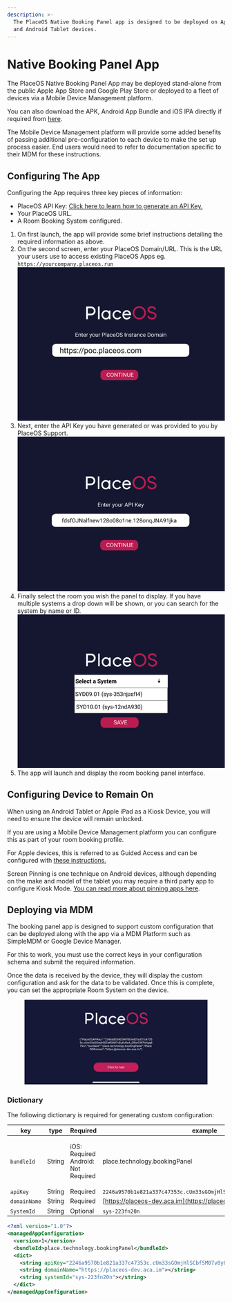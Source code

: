 ```yaml
---
description: >-
  The PlaceOS Native Booking Panel app is designed to be deployed on Apple iPad
  and Android Tablet devices.
---
```


# Native Booking Panel App

The PlaceOS Native Booking Panel App may be deployed stand-alone from the public Apple App Store and Google Play Store or deployed to a fleet of devices via a Mobile Device Management platform.&#x20;

You can also download the APK, Android App Bundle and iOS IPA directly if required from [here](https://placeos-apps.s3.ap-southeast-2.amazonaws.com/index.html).

The Mobile Device Management platform will provide some added benefits of passing additional pre-configuration to each device to make the set up process easier. End users would need to refer to documentation specific to their MDM for these instructions.&#x20;

## Configuring The App

Configuring the App requires three key pieces of information:

* PlaceOS API Key: [Click here to learn how to generate an API Key.](../authentication/x-api-keys.md)
* Your PlaceOS URL.
* A Room Booking System configured.

1. On first launch, the app will provide some brief instructions detailing the required information as above.
2. On the second screen, enter your PlaceOS Domain/URL. This is the URL your users use to access existing PlaceOS Apps eg. `https://yourcompany.placeos.run`\
   ![](<../../.gitbook/assets/image (4) (2).png>)
3. Next, enter the API Key you have generated or was provided to you by PlaceOS Support.\
   ![](<../../.gitbook/assets/image (2) (3).png>)
4. Finally select the room you wish the panel to display. If you have multiple systems a drop down will be shown, or you can search for the system by name or ID.\
   ![](<../../.gitbook/assets/image (1) (1) (2) (1).png>)
5. The app will launch and display the room booking panel interface.

## Configuring Device to Remain On

When using an Android Tablet or Apple iPad as a Kiosk Device, you will need to ensure the device will remain unlocked.

If you are using a Mobile Device Management platform you can configure this as part of your room booking profile.

For Apple devices, this is referred to as Guided Access and can be configured with [these instructions.](https://support.apple.com/en-au/guide/ipad/ipada16d1374/ipados)

Screen Pinning is one technique on Android devices, although depending on the make and model of the tablet you may require a third party app to configure Kiosk Mode. [You can read more about pinning apps here](https://www.manageengine.com/mobile-device-management/mdm-screen-pinning-android-devices.html).

## Deploying via MDM

The booking panel app is designed to support custom configuration that can be deployed along with the app via a MDM Platform such as SimpleMDM or Google Device Manager.

For this to work, you must use the correct keys in your configuration schema and submit the required information.

Once the data is received by the device, they will display the custom configuration and ask for the data to be validated. Once this is complete, you can set the appropriate Room System on the device.

<figure><img src="../../.gitbook/assets/WhatsApp Image 2022-11-30 at 01.48.00.jpeg" alt=""><figcaption></figcaption></figure>

### Dictionary

The following dictionary is required for generating custom configuration:

| key          | type   | Required                                      | example                                                              |
| ------------ | ------ | --------------------------------------------- | -------------------------------------------------------------------- |
| `bundleId`   | String | <p>iOS: Required<br>Android: Not Required</p> | place.technology.bookingPanel                                        |
| `apiKey`     | String | Required                                      | `2246a9570b1e821a337c47353c.cUm33sGOmjHlSCbf5M07v8y8vRa4_GBmCW7hFkU` |
| `domainName` | String | Required                                      | [https://placeos-dev.aca.im](https://placeos-dev.aca.im)             |
| `SystemId`   | String | Optional                                      | `sys-223fn20n`                                                       |

```xml
<?xml version="1.0"?>
<managedAppConfiguration>
  <version>1</version>
  <bundleId>place.technology.bookingPanel</bundleId>
  <dict>
    <string apiKey="2246a9570b1e821a337c47353c.cUm33sGOmjHlSCbf5M07v8y8vRa4_GBmCW7hFkU"></string>
    <string domainName="https://placeos-dev.aca.im"></string>
    <string systemId="sys-223fn20n"></string>
  </dict>
</managedAppConfiguration>
```

